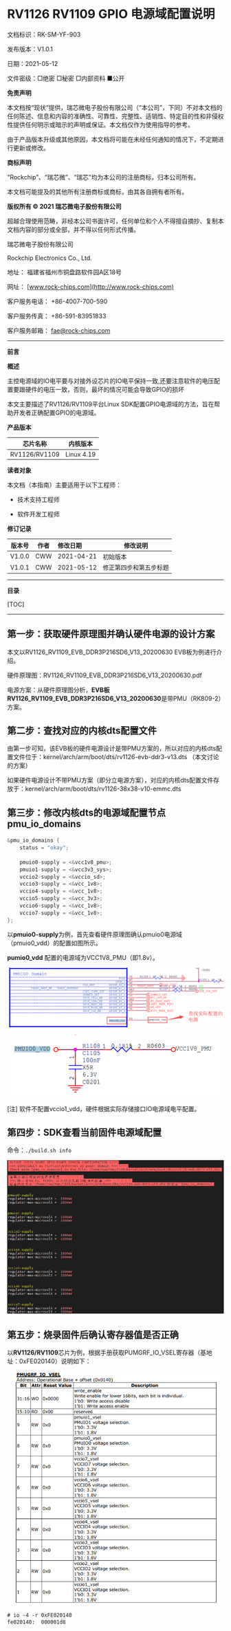 # RV1126 RV1109 GPIO 电源域配置说明

文档标识：RK-SM-YF-903

发布版本：V1.0.1

日期：2021-05-12

文件密级：□绝密   □秘密   □内部资料   ■公开

**免责声明**

本文档按“现状”提供，瑞芯微电子股份有限公司（“本公司”，下同）不对本文档的任何陈述、信息和内容的准确性、可靠性、完整性、适销性、特定目的性和非侵权性提供任何明示或暗示的声明或保证。本文档仅作为使用指导的参考。

由于产品版本升级或其他原因，本文档将可能在未经任何通知的情况下，不定期进行更新或修改。

**商标声明**

“Rockchip”、“瑞芯微”、“瑞芯”均为本公司的注册商标，归本公司所有。

本文档可能提及的其他所有注册商标或商标，由其各自拥有者所有。

**版权所有 © 2021 瑞芯微电子股份有限公司**

超越合理使用范畴，非经本公司书面许可，任何单位和个人不得擅自摘抄、复制本文档内容的部分或全部，并不得以任何形式传播。

瑞芯微电子股份有限公司

Rockchip Electronics Co., Ltd.

地址：     福建省福州市铜盘路软件园A区18号

网址：     [www.rock-chips.com](http://www.rock-chips.com)

客户服务电话： +86-4007-700-590

客户服务传真： +86-591-83951833

客户服务邮箱： [fae@rock-chips.com](mailto:fae@rock-chips.com)

---

**前言**

**概述**

主控电源域的IO电平要与对接外设芯片的IO电平保持一致,还要注意软件的电压配置要跟硬件的电压一致，否则，最坏的情况可能会导致GPIO的损坏

本文主要描述了RV1126/RV1109平台Linux SDK配置GPIO电源域的方法，旨在帮助开发者正确配置GPIO的电源域。

**产品版本**

| **芯片名称** | **内核版本** |
| ------------ | ------------ |
| RV1126/RV1109   | Linux 4.19 |

**读者对象**

本文档（本指南）主要适用于以下工程师：

- 技术支持工程师

- 软件开发工程师

**修订记录**

| **版本号** | **作者** | **修改日期** | **修改说明** |
| ---------- | --------| :--------- | ------------ |
| V1.0.0 | CWW | 2021-04-21 | 初始版本     |
| V1.0.1 | CWW | 2021-05-12 | 修正第四步和第五步标题 |

---

**目录**

[TOC]

---

## 第一步：获取硬件原理图并确认硬件电源的设计方案

本文以RV1126_RV1109_EVB_DDR3P216SD6_V13_20200630 EVB板为例进行介绍。

硬件原理图：RV1126_RV1109_EVB_DDR3P216SD6_V13_20200630.pdf

电源方案：从硬件原理图分析，**EVB板RV1126_RV1109_EVB_DDR3P216SD6_V13_20200630**是带PMU（RK809-2）方案。

## 第二步：查找对应的内核dts配置文件

由第一步可知，该EVB板的硬件电源设计是带PMU方案的，所以对应的内核dts配置文件位于：kernel/arch/arm/boot/dts/rv1126-evb-ddr3-v13.dts （本文讨论的方案）

如果硬件电源设计不带PMU方案（即分立电源方案），对应的内核dts配置文件存放于：kernel/arch/arm/boot/dts/rv1126-38x38-v10-emmc.dts

## 第三步：修改内核dts的电源域配置节点pmu_io_domains

```c
&pmu_io_domains {
    status = "okay";

    pmuio0-supply = <&vcc1v8_pmu>;
    pmuio1-supply = <&vcc3v3_sys>;
    vccio2-supply = <&vccio_sd>;
    vccio3-supply = <&vcc_1v8>;
    vccio4-supply = <&vcc_1v8>;
    vccio5-supply = <&vcc_3v3>;
    vccio6-supply = <&vcc_1v8>;
    vccio7-supply = <&vcc_1v8>;
};
```

以**pmuio0-supply**为例，首先查看硬件原理图确认pmuio0电源域（pmuio0_vdd）的配置如图所示。

**pumio0_vdd** 配置的电源域为VCC1V8_PMU（即1.8v）。

![](resources/PMUIO0_VDD_01.png)

![](resources/PMUIO0_VDD_02.png)

[注] 软件不配置vccio1_vdd，硬件根据实际存储接口IO电源域电平配置。

## 第四步：SDK查看当前固件电源域配置

命令：`./build.sh info`

![](resources/SDK_BUILD_INFO.png)

## 第五步：烧录固件后确认寄存器值是否正确

以**RV1126/RV1109**芯片为例，根据手册获取PUMGRF_IO_VSEL寄存器（基地址：0xFE020140）说明如下：

![](resources/PMUGRF_IO_VSEL_RV1126_RV1109.png)

```shell
# io -4 -r 0xFE020140
fe020140:  000001d8
```
